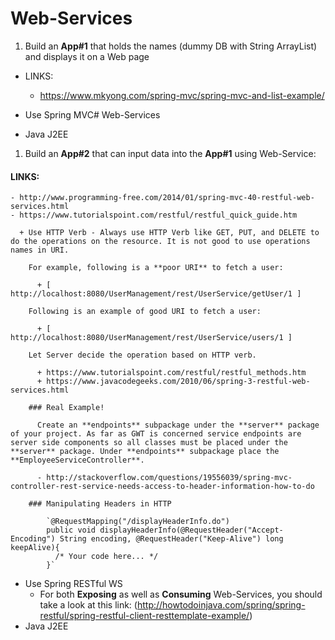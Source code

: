 # Web-Services
1. Build an **App#1** that holds the names (dummy DB with String ArrayList) and displays it on a Web page
  + LINKS: 
    - https://www.mkyong.com/spring-mvc/spring-mvc-and-list-example/

  + Use Spring MVC# Web-Services
  + Java J2EE

1. Build an **App#2** that can input data into the **App#1** using Web-Service:
  #### LINKS: 
    - http://www.programming-free.com/2014/01/spring-mvc-40-restful-web-services.html
    - https://www.tutorialspoint.com/restful/restful_quick_guide.htm

      + Use HTTP Verb - Always use HTTP Verb like GET, PUT, and DELETE to do the operations on the resource. It is not good to use operations names in URI. 

        For example, following is a **poor URI** to fetch a user:

          + [ http://localhost:8080/UserManagement/rest/UserService/getUser/1 ]

        Following is an example of good URI to fetch a user:

          + [ http://localhost:8080/UserManagement/rest/UserService/users/1 ]

        Let Server decide the operation based on HTTP verb.

          + https://www.tutorialspoint.com/restful/restful_methods.htm
          + https://www.javacodegeeks.com/2010/06/spring-3-restful-web-services.html
                    
        ### Real Example!
   
          Create an **endpoints** subpackage under the **server** package of your project. As far as GWT is concerned service endpoints are server side components so all classes must be placed under the **server** package. Under **endpoints** subpackage place the **EmployeeServiceController**.

          - http://stackoverflow.com/questions/19556039/spring-mvc-controller-rest-service-needs-access-to-header-information-how-to-do
        
        ### Manipulating Headers in HTTP

            `@RequestMapping("/displayHeaderInfo.do")
            public void displayHeaderInfo(@RequestHeader("Accept-Encoding") String encoding, @RequestHeader("Keep-Alive") long keepAlive){
              /* Your code here... */
            }`

  + Use Spring RESTful WS
    - For both **Exposing** as well as **Consuming** Web-Services, you should take a look at this link: (http://howtodoinjava.com/spring/spring-restful/spring-restful-client-resttemplate-example/)
  + Java J2EE

